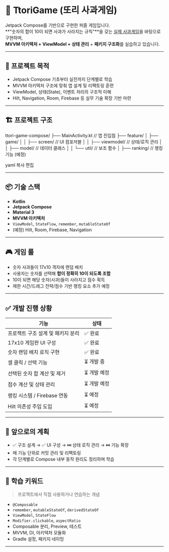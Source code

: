 # 🍎 TtoriGame (또리 사과게임)

Jetpack Compose를 기반으로 구현한 퍼즐 게임입니다.  
**"숫자의 합이 10이 되면 사과가 사라지는 규칙"**을 갖는 [실제 사과게임](https://apps.apple.com/kr/app/id1566126120)을 바탕으로 구현하며,  
**MVVM 아키텍처 + ViewModel + 상태 관리** + **패키지 구조화**를 실습하고 있습니다.

---

## 🚀 프로젝트 목적

- Jetpack Compose 기초부터 실전까지 단계별로 학습
- MVVM 아키텍처 구조에 맞춰 앱 설계 및 리팩토링 훈련
- ViewModel, 상태(State), 이벤트 처리의 구조적 이해
- Hilt, Navigation, Room, Firebase 등 실무 기술 확장 기반 마련

---

## 🏗️ 프로젝트 구조

ttori-game-compose/
├── MainActivity.kt // 앱 진입점
├── feature/
│ ├── game/
│ │ ├── screen/ // UI 컴포저블
│ │ ├── viewmodel/ // 상태/로직 관리
│ │ ├── model/ // 데이터 클래스
│ │ └── util/ // 보조 함수
│ ├── ranking/ // 랭킹 기능 (예정)

yaml
복사
편집

---

## 📦 기술 스택

- **Kotlin**
- **Jetpack Compose**
- **Material 3**
- **MVVM 아키텍처**
- `ViewModel`, `StateFlow`, `remember`, `mutableStateOf`
- (예정) Hilt, Room, Firebase, Navigation

---

## 🎮 게임 룰

- 숫자 사과들이 17x10 격자에 랜덤 배치
- 사용자는 숫자를 선택해 **합이 정확히 10이 되도록 조합**
- 10이 되면 해당 숫자(사과)들이 사라지고 점수 획득
- 제한 시간/드래그 전략/점수 기반 랭킹 요소 추가 예정

---

## ✅ 개발 진행 상황

| 기능 | 상태 |
|------|------|
| 프로젝트 구조 설계 및 패키지 분리 | ✅ 완료 |
| 17x10 게임판 UI 구성 | ✅ 완료 |
| 숫자 랜덤 배치 로직 구현 | ✅ 완료 |
| 셀 클릭 / 선택 기능 | ⏳ 개발 중 |
| 선택된 숫자 합 계산 및 제거 | ⏳ 개발 예정 |
| 점수 계산 및 상태 관리 | ⏳ 개발 예정 |
| 랭킹 시스템 / Firebase 연동 | ⏳ 예정 |
| Hilt 의존성 주입 도입 | ⏳ 예정 |

---

## 🧠 앞으로의 계획

- ✅ 구조 설계 → ✅ UI 구성 → ⏭️ 상태 로직 관리 → ⏭️ 기능 확장
- 매 기능 단위로 커밋 관리 및 리팩토링
- 각 단계별로 Compose 내부 동작 원리도 정리하며 학습

---

## 📖 학습 키워드

> 프로젝트에서 직접 사용하거나 연습하는 개념

- `@Composable`
- `remember`, `mutableStateOf`, `derivedStateOf`
- `ViewModel`, `StateFlow`
- `Modifier.clickable`, `aspectRatio`
- Composable 분리, Preview, 테스트
- MVVM, DI, 아키텍처 모듈화
- Gradle 설정, 패키지 네이밍

---
